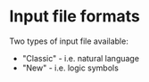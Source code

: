 # Input file formats
Two types of input file available:
- "Classic" - i.e. natural language
- "New" - i.e. logic symbols
